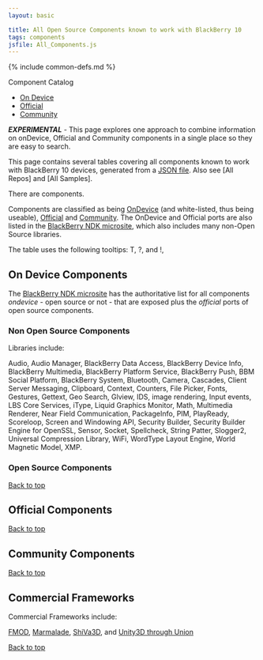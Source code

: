 ```yaml
---
layout: basic

title: All Open Source Components known to work with BlackBerry 10
tags: components
jsfile: All_Components.js
---
```

{% include common-defs.md %}

<div id='right'>
<div class='caption'>Component Catalog</div>
<ul>
<li><a href="#onDevice">On Device</a></li>
<li><a href="#official">Official</a></li>
<li><a href="#community">Community</a></li>
</ul>
</div>

__*EXPERIMENTAL*__ - This page explores one approach to combine
information on onDevice, Official and Community components in a single place
so they are easy to search.

This page contains several tables covering all components known to work with BlackBerry 10 devices,
generated from a [JSON file](All_Components.json).
Also see [All Repos] and [All Samples].

<p>
There are <span style='font-size:140%;' id='stats-compCount'><!-- dynamic content --></span> components.
</p>

Components are classified as being
[OnDevice](#onDevice) (and white-listed, thus being useable),
[Official](#official)
and
[Community](#community).
The OnDevice and Official ports are also listed in the
[BlackBerry NDK microsite](http://developer.blackberry.com/native/documentation/bb10/library_support_at_a_glance.html), which also includes many non-Open Source libraries.


The table uses the following tooltips:
<span class="question" tip="(Repo column) A list of 'tags' characterizing this repo (useful?)">T</span>, 
<span class="question" tip="(Desc column) Extra details on the repository">?</span>,
and
<span class="warning" tip="(Desc column) Issues to resolve">!</span>,

<div id="onDevice">
<a name="onDevice"><h2>On Device Components</h2></a>

<p>
The
<a href="http://developer.blackberry.com/native/documentation/bb10/library_support_at_a_glance.html">BlackBerry NDK microsite</a>
has the authoritative list for all components <em>ondevice</em> - open source or not -
that are exposed plus the
<em>official</em> ports of open source components.
</p>

<h3>Non Open Source Components</h3>
<p>
Libraries include:
</p>
<p>
Audio, Audio Manager, BlackBerry Data Access, BlackBerry Device Info, BlackBerry Multimedia,
BlackBerry Platform Service, BlackBerry Push, BBM Social Platform, BlackBerry System,
Bluetooth, Camera, Cascades, Client Server Messaging, Clipboard, Context, Counters,
File Picker, Fonts, Gestures, Gettext, Geo Search, Glview, IDS, image rendering,
Input events, LBS Core Services, iType, Liquid Graphics Monitor, Math, Multimedia Renderer,
Near Field Communication, PackageInfo, PIM, PlayReady, Scoreloop, Screen and Windowing API,
Security Builder, Security Builder Engine for OpenSSL, Sensor, Socket, Spellcheck,
String Patter, Slogger2, Universal Compression Library, WiFi, WordType Layout Engine,
World Magnetic Model, XMP.

</p>

<h3>Open Source Components</h3>
</div>

<a href="#top">Back to top</a>

<div id="official">
<a name="officialPort"><h2>Official Components</h2></a>
</div>

<a href="#top">Back to top</a>

<div id="community">
<a name="community"><h2>Community Components</h2></a>
</div>

<a href="#top">Back to top</a>

<div id="commercial">
<a name="commercial"><h2>Commercial Frameworks</h2></a>
</div>

Commercial Frameworks include:

[FMOD](http://www.fmod.org/), 
[Marmalade](http://www.madewithmarmalade.com/),
[ShiVa3D](http://www.stonetrip.com/),
and
[Unity3D through Union](http://unity3d.com/union/)

<p>
<a href="#top">Back to top</a>
</p>
